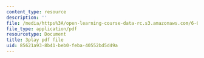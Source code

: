 ```yaml
---
content_type: resource
description: ''
file: /media/https%3A/open-learning-course-data-rc.s3.amazonaws.com/6-002-circuits-and-electronics-spring-2007/85621a938b41beb0feba40552bd5d49a_jURSAKBlIZA.pdf
file_type: application/pdf
resourcetype: Document
title: 3play pdf file
uid: 85621a93-8b41-beb0-feba-40552bd5d49a
---
```


